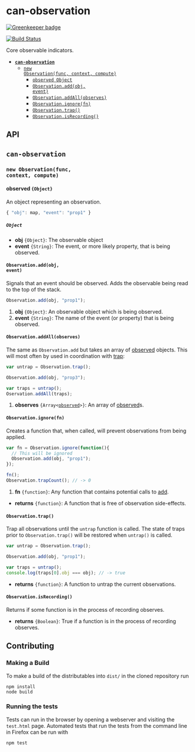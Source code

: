 # can-observation

[![Greenkeeper badge](https://badges.greenkeeper.io/canjs/can-observation.svg)](https://greenkeeper.io/)

[![Build Status](https://travis-ci.org/canjs/can-observation.png?branch=master)](https://travis-ci.org/canjs/can-observation)

Core observable indicators.

- <code>[__can-observation__ ](#can-observation-)</code>
  - <code>[new Observation(func, context, compute)](#new-observationfunc-context-compute)</code>
    - <code>[observed Object](#observed-object)</code>
    - <code>[Observation.add(obj, event)](#observationaddobj-event)</code>
    - <code>[Observation.addAll(observes)](#observationaddallobserves)</code>
    - <code>[Observation.ignore(fn)](#observationignorefn)</code>
    - <code>[Observation.trap()](#observationtrap)</code>
    - <code>[Observation.isRecording()](#observationisrecording)</code>

## API


## <code>__can-observation__ </code>



### <code>new Observation(func, context, compute)</code>


#### observed `{Object}`

 
An object representing an observation.

```js
{ "obj": map, "event": "prop1" }
```




##### <code>Object</code>

- __obj__ <code>{Object}</code>:
  The observable object
- __event__ <code>{String}</code>:
  The event, or more likely property, that is being observed.
  

#### <code>Observation.add(obj, event)</code>


Signals that an event should be observed. Adds the observable being read to
the top of the stack.

```js
Observation.add(obj, "prop1");
```


1. __obj__ <code>{Object}</code>:
  An observable object which is being observed.
1. __event__ <code>{String}</code>:
  The name of the event (or property) that is being observed.

#### <code>Observation.addAll(observes)</code>


The same as `Observation.add` but takes an array of [observed](#observed-object) objects.
This will most often by used in coordination with [trap](#observationtrap):

```js
var untrap = Observation.trap();

Observation.add(obj, "prop3");

var traps = untrap();
Oservation.addAll(traps);
```


1. __observes__ <code>{Array\<[observed](#observed-object)\>}</code>:
  An array of [observed](#observed-object)s.
  

#### <code>Observation.ignore(fn)</code>


Creates a function that, when called, will prevent observations from
being applied.

```js
var fn = Observation.ignore(function(){
  // This will be ignored
  Observation.add(obj, "prop1");
});

fn();
Observation.trapCount(); // -> 0
```


1. __fn__ <code>{function}</code>:
  Any function that contains potential calls to 
  [add](#observationaddobj-event).
  

- __returns__ <code>{function}</code>:
  A function that is free of observation side-effects.
  

#### <code>Observation.trap()</code>


Trap all observations until the `untrap` function is called. The state of 
traps prior to `Observation.trap()` will be restored when `untrap()` is called.

```js
var untrap = Observation.trap();

Observation.add(obj, "prop1");

var traps = untrap();
console.log(traps[0].obj === obj); // -> true
```


- __returns__ <code>{function}</code>:
  A function to untrap the current observations.
  

#### <code>Observation.isRecording()</code>


Returns if some function is in the process of recording observes.


- __returns__ <code>{Boolean}</code>:
  True if a function is in the process of recording observes.
    
## Contributing

### Making a Build

To make a build of the distributables into `dist/` in the cloned repository run

```
npm install
node build
```

### Running the tests

Tests can run in the browser by opening a webserver and visiting the `test.html` page.
Automated tests that run the tests from the command line in Firefox can be run with

```
npm test
```
